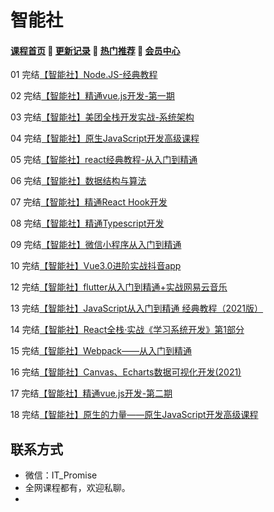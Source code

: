 # 智能社

#### [**课程首页**](../../README.md) 💖 [**更新记录**](./gxjl-2023.md) 💖 [**热门推荐**](./rmtj.md) 💖 [**会员中心**](./vip.md)

01 完结[【智能社】Node.JS-经典教程](https://ke.qq.com/course/package/16855)

02 完结[【智能社】精通vue.js开发-第一期](https://ke.qq.com/course/package/29872)

03 完结[【智能社】美团全栈开发实战-系统架构](https://ke.qq.com/course/443389)

04 完结[【智能社】原生JavaScript开发高级课程](https://ke.qq.com/course/431292)

05 完结[【智能社】react经典教程-从入门到精通](https://ke.qq.com/course/386006)

06 完结[【智能社】数据结构与算法](https://ke.qq.com/course/2203033)

07 完结[【智能社】精通React Hook开发](https://ke.qq.com/course/2026751)

08 完结[【智能社】精通Typescript开发](https://ke.qq.com/course/1649751)

09 完结[【智能社】微信小程序从入门到精通](https://ke.qq.com/course/2380973)

10 完结[【智能社】Vue3.0进阶实战抖音app](https://ke.qq.com/course/2993768)

12 完结[【智能社】flutter从入门到精通+实战网易云音乐](https://ke.qq.com/course/3030481)

13 完结[【智能社】JavaScript从入门到精通 经典教程（2021版）](https://ke.qq.com/course/2676054)

14 完结[【智能社】React全栈·实战《学习系统开发》第1部分](https://ke.qq.com/course/3294414)

15 完结[【智能社】Webpack——从入门到精通](https://ke.qq.com/course/414203)

16 完结[【智能社】Canvas、Echarts数据可视化开发(2021)](https://ke.qq.com/course/3582423)

17 完结[【智能社】精通vue.js开发-第二期](https://ke.qq.com/course/package/29872)

18 完结[【智能社】原生的力量——原生JavaScript开发高级课程](https://ke.qq.com/course/431292)

## 联系方式

-  微信：IT_Promise
-  全网课程都有，欢迎私聊。
-   